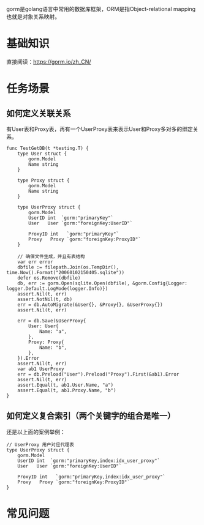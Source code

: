 gorm是golang语言中常用的数据库框架，ORM是指Object-relational mapping也就是对象关系映射。

# 基础知识
直接阅读：https://gorm.io/zh_CN/

# 任务场景

## 如何定义关联关系
有User表和Proxy表，再有一个UserProxy表来表示User和Proxy多对多的绑定关系。
```golang
func TestGetDB(t *testing.T) {
	type User struct {
		gorm.Model
		Name string
	}

	type Proxy struct {
		gorm.Model
		Name string
	}

	type UserProxy struct {
		gorm.Model
		UserID int  `gorm:"primaryKey"`
		User   User `gorm:"foreignKey:UserID"`

		ProxyID int   `gorm:"primaryKey"`
		Proxy   Proxy `gorm:"foreignKey:ProxyID"`
	}

	// 确保文件生成，并且有表结构
	var err error
	dbfile := filepath.Join(os.TempDir(), time.Now().Format("20060102150405.sqlite"))
	defer os.Remove(dbfile)
	db, err := gorm.Open(sqlite.Open(dbfile), &gorm.Config{Logger: logger.Default.LogMode(logger.Info)})
	assert.Nil(t, err)
	assert.NotNil(t, db)
	err = db.AutoMigrate(&User{}, &Proxy{}, &UserProxy{})
	assert.Nil(t, err)

	err = db.Save(&UserProxy{
		User: User{
			Name: "a",
		},
		Proxy: Proxy{
			Name: "b",
		},
	}).Error
	assert.Nil(t, err)
	var ab1 UserProxy
	err = db.Preload("User").Preload("Proxy").First(&ab1).Error
	assert.Nil(t, err)
	assert.Equal(t, ab1.User.Name, "a")
	assert.Equal(t, ab1.Proxy.Name, "b")
}
```

## 如何定义复合索引（两个关键字的组合是唯一）
还是以上面的案例举例：
```golang
// UserProxy 用户对应代理表
type UserProxy struct {
	gorm.Model
	UserID int  `gorm:"primaryKey,index:idx_user_proxy"`
	User   User `gorm:"foreignKey:UserID"`

	ProxyID int   `gorm:"primaryKey,index:idx_user_proxy"`
	Proxy   Proxy `gorm:"foreignKey:ProxyID"`
}
```

# 常见问题
